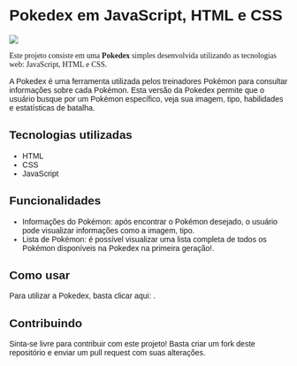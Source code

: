 <h1 style="font-family: Arial, sans-serif;">Pokedex em JavaScript, HTML e CSS</h1>

<img src="https://static.wikia.nocookie.net/tkoc/images/5/58/Pok%C3%A9dex.png/revision/latest/scale-to-width-down/1200?cb=20200623144843&path-prefix=pt-br">

<p style="font-family: Georgia, serif;">Este projeto consiste em uma <strong>Pokedex</strong> simples desenvolvida utilizando as tecnologias web: JavaScript, HTML e CSS.</p>

<p style="font-family: Verdana, sans-serif;">A Pokedex é uma ferramenta utilizada pelos treinadores Pokémon para consultar informações sobre cada Pokémon. Esta versão da Pokedex permite que o usuário busque por um Pokémon específico, veja sua imagem, tipo, habilidades e estatísticas de batalha.</p>

<h2 style="font-family: 'Trebuchet MS', sans-serif;">Tecnologias utilizadas</h2>

<ul style="font-family: Arial, sans-serif;">
  <li>HTML</li>
  <li>CSS</li>
  <li>JavaScript</li>
</ul>

<h2 style="font-family: 'Trebuchet MS', sans-serif;">Funcionalidades</h2>

<ul style="font-family: Arial, sans-serif;">
  <li>Informações do Pokémon: após encontrar o Pokémon desejado, o usuário pode visualizar informações como a imagem, tipo.</li>
  <li>Lista de Pokémon: é possível visualizar uma lista completa de todos os Pokémon disponíveis na Pokedex na primeira geração!.</li>
</ul>

<h2 style="font-family: 'Trebuchet MS', sans-serif;">Como usar</h2>

<p style="font-family: Verdana, sans-serif;">Para utilizar a Pokedex, basta clicar aqui: .</p>

<h2 style="font-family: 'Trebuchet MS', sans-serif;">Contribuindo</h2>

<p style="font-family: Verdana, sans-serif;">Sinta-se livre para contribuir com este projeto! Basta criar um fork deste repositório e enviar um pull request com suas alterações.</p>




